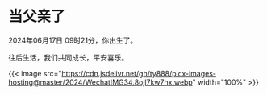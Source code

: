 # 当父亲了


2024年06月17日 09时21分，你出生了。

往后生活，我们共同成长，平安喜乐。

{{< image src="https://cdn.jsdelivr.net/gh/ty888/picx-images-hosting@master/2024/WechatIMG34.8ojl7kw7hx.webp" width="100%" >}}
